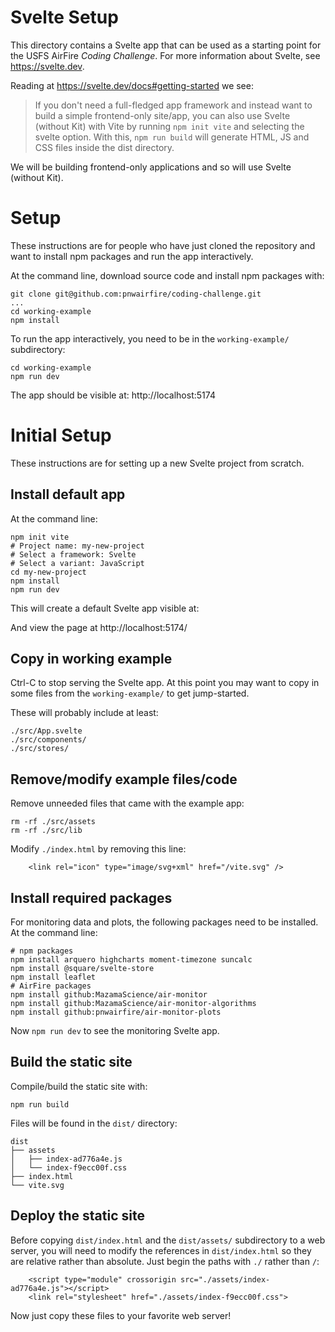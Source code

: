 # Svelte Setup

This directory contains a Svelte app that can be used as a starting point for
the USFS AirFire _Coding Challenge_. For more information about Svelte, see
https://svelte.dev.

Reading at https://svelte.dev/docs#getting-started we see:

> If you don't need a full-fledged app framework and instead want to build a
> simple frontend-only site/app, you can also use Svelte (without Kit) with Vite
> by running `npm init vite` and selecting the svelte option. With this,
> `npm run build` will generate HTML, JS and CSS files inside the dist directory.

We will be building frontend-only applications and so will use Svelte (without Kit).

# Setup

These instructions are for people who have just cloned the repository and want
to install npm packages and run the app interactively.

At the command line, download source code and install npm packages with:

```
git clone git@github.com:pnwairfire/coding-challenge.git
...
cd working-example
npm install
```

To run the app interactively, you need to be in the `working-example/`
subdirectory:

```
cd working-example
npm run dev
```

The app should be visible at: http://localhost:5174

# Initial Setup

These instructions are for setting up a new Svelte project from scratch.

## Install default app

At the command line:

```
npm init vite
# Project name: my-new-project
# Select a framework: Svelte
# Select a variant: JavaScript
cd my-new-project
npm install
npm run dev
```

This will create a default Svelte app visible at:

And view the page at http://localhost:5174/

## Copy in working example

Ctrl-C to stop serving the Svelte app. At this point you may want to copy in
some files from the `working-example/` to get jump-started.

These will probably include at least:

```
./src/App.svelte
./src/components/
./src/stores/
```

## Remove/modify example files/code

Remove unneeded files that came with the example app:

```
rm -rf ./src/assets
rm -rf ./src/lib
```

Modify `./index.html` by removing this line:

```
    <link rel="icon" type="image/svg+xml" href="/vite.svg" />
```

## Install required packages

For monitoring data and plots, the following packages need to be installed.
At the command line:

```
# npm packages
npm install arquero highcharts moment-timezone suncalc
npm install @square/svelte-store
npm install leaflet
# AirFire packages
npm install github:MazamaScience/air-monitor
npm install github:MazamaScience/air-monitor-algorithms
npm install github:pnwairfire/air-monitor-plots
```

Now `npm run dev` to see the monitoring Svelte app.

## Build the static site

Compile/build the static site with:

```
npm run build
```

Files will be found in the `dist/` directory:

```
dist
├── assets
│   ├── index-ad776a4e.js
│   └── index-f9ecc00f.css
├── index.html
└── vite.svg
```

## Deploy the static site

Before copying `dist/index.html` and the `dist/assets/` subdirectory to a web
server, you will need to modify the references in `dist/index.html` so they are
relative rather than absolute. Just begin the paths with `./` rather than `/`:

```
    <script type="module" crossorigin src="./assets/index-ad776a4e.js"></script>
    <link rel="stylesheet" href="./assets/index-f9ecc00f.css">
```

Now just copy these files to your favorite web server!
